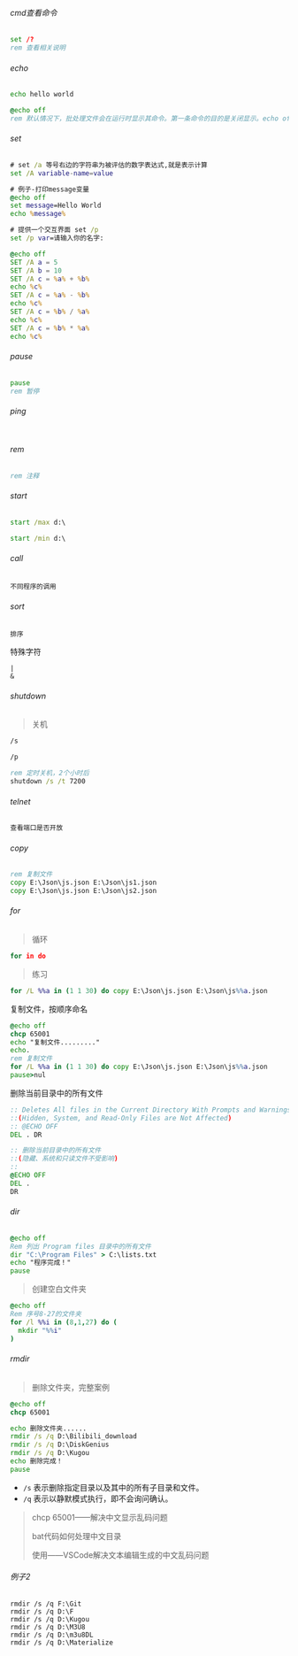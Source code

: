 ###### cmd查看命令

```cmd
set /?
rem 查看相关说明
```

###### echo

```cmd
echo hello world

@echo off
rem 默认情况下，批处理文件会在运行时显示其命令。第一条命令的目的是关闭显示。echo off "命令会关闭整个脚本的显示，但 "echo off "命令本身除外。前面的 "at "符号"@"使该命令也适用于它自己。
```

###### set

```cmd
# set /a 等号右边的字符串为被评估的数字表达式,就是表示计算
set /A variable-name=value

# 例子-打印message变量
@echo off 
set message=Hello World 
echo %message%

# 提供一个交互界面 set /p
set /p var=请输入你的名字: 

```

```cmd
@echo off 
SET /A a = 5 
SET /A b = 10 
SET /A c = %a% + %b% 
echo %c% 
SET /A c = %a% - %b% 
echo %c% 
SET /A c = %b% / %a% 
echo %c% 
SET /A c = %b% * %a% 
echo %c%
```

###### pause

```cmd
pause 
rem 暂停
```

###### ping

```cmd

```

###### rem

```cmd
rem 注释
```

###### start

```cmd
start /max d:\

start /min d:\
```

###### call

```
不同程序的调用
```

###### sort

```
排序
```

特殊字符

```
|
&

```

###### shutdown

> 关机

```cmd
/s

/p

rem 定时关机，2个小时后
shutdown /s /t 7200
```

###### telnet

```cmd
查看端口是否开放
```

###### copy

```cmd
rem 复制文件
copy E:\Json\js.json E:\Json\js1.json
copy E:\Json\js.json E:\Json\js2.json
```

###### for

> 循环

```cmd
for in do
```

> 练习
>

```cmd
for /L %%a in (1 1 30) do copy E:\Json\js.json E:\Json\js%%a.json
```

复制文件，按顺序命名

```cmd
@echo off
chcp 65001
echo "复制文件........."  
echo.  
rem 复制文件
for /L %%a in (1 1 30) do copy E:\Json\js.json E:\Json\js%%a.json
pause>nul
```

删除当前目录中的所有文件

```cmd
:: Deletes All files in the Current Directory With Prompts and Warnings
::(Hidden, System, and Read-Only Files are Not Affected)
:: @ECHO OFF
DEL . DR
```

```cmd
:: 删除当前目录中的所有文件
::(隐藏、系统和只读文件不受影响) 
:: 
@ECHO OFF 
DEL . 
DR
```

###### dir

```cmd
@echo off 
Rem 列出 Program files 目录中的所有文件
dir "C:\Program Files" > C:\lists.txt
echo "程序完成！"
pause
```

> 创建空白文件夹

```cmd
@echo off
Rem 序号8-27的文件夹
for /l %%i in (8,1,27) do (
  mkdir "%%i"
)
```

###### rmdir

> 删除文件夹，完整案例

```cmd
@echo off
chcp 65001

echo 删除文件夹......
rmdir /s /q D:\Bilibili_download
rmdir /s /q D:\DiskGenius
rmdir /s /q D:\Kugou
echo 删除完成！
pause
```

- `/s` 表示删除指定目录以及其中的所有子目录和文件。
- `/q` 表示以静默模式执行，即不会询问确认。

> chcp 65001——解决中文显示乱码问题
>
> bat代码如何处理中文目录
>
> 使用——VSCode解决文本编辑生成的中文乱码问题

###### 例子2

```
rmdir /s /q F:\Git
rmdir /s /q D:\F
rmdir /s /q D:\Kugou
rmdir /s /q D:\M3U8
rmdir /s /q D:\m3u8DL
rmdir /s /q D:\Materialize

```

